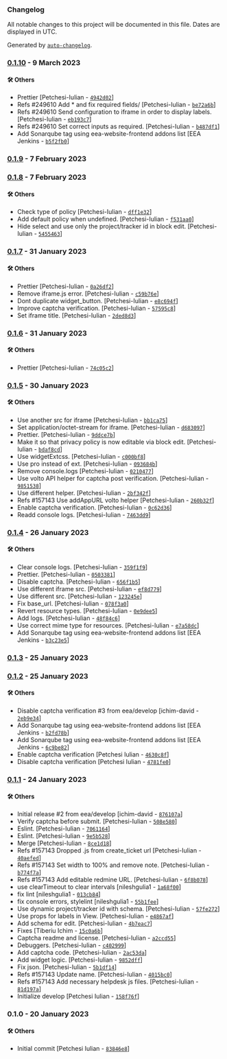### Changelog

All notable changes to this project will be documented in this file. Dates are displayed in UTC.

Generated by [`auto-changelog`](https://github.com/CookPete/auto-changelog).

### [0.1.10](https://github.com/eea/volto-redmine-helpdesk/compare/0.1.9...0.1.10) - 9 March 2023

#### :hammer_and_wrench: Others

- Prettier [Petchesi-Iulian - [`4942d02`](https://github.com/eea/volto-redmine-helpdesk/commit/4942d02bf3276f11eecb325a6c9e8a6e902b665c)]
- Refs #249610 Add * and fix required fields/ [Petchesi-Iulian - [`be72a6b`](https://github.com/eea/volto-redmine-helpdesk/commit/be72a6ba546040242cc2bf4a1db4173ae2f3fb6c)]
- Refs #249610 Send configuration to iframe in order to display labels. [Petchesi-Iulian - [`eb193c7`](https://github.com/eea/volto-redmine-helpdesk/commit/eb193c7769645cfc717c6c840551a022e69637f8)]
- Refs #249610 Set correct inputs as required. [Petchesi-Iulian - [`b487df1`](https://github.com/eea/volto-redmine-helpdesk/commit/b487df1b1edfe5ff69a72d4a0371404958d9ca95)]
- Add Sonarqube tag using eea-website-frontend addons list [EEA Jenkins - [`b5f2fb0`](https://github.com/eea/volto-redmine-helpdesk/commit/b5f2fb00df23c75360c0d54609d7f7c6f3d8cf59)]
### [0.1.9](https://github.com/eea/volto-redmine-helpdesk/compare/0.1.8...0.1.9) - 7 February 2023

### [0.1.8](https://github.com/eea/volto-redmine-helpdesk/compare/0.1.7...0.1.8) - 7 February 2023

#### :hammer_and_wrench: Others

- Check type of policy [Petchesi-Iulian - [`dff1e32`](https://github.com/eea/volto-redmine-helpdesk/commit/dff1e3291293ce66b0e1d8a27a71b6900369001f)]
- Add default policy when undefined. [Petchesi-Iulian - [`f531aa0`](https://github.com/eea/volto-redmine-helpdesk/commit/f531aa070afeabeda8f0bff9bd079e3a56e15ca6)]
- Hide select and use only the project/tracker id in block edit. [Petchesi-Iulian - [`5455463`](https://github.com/eea/volto-redmine-helpdesk/commit/5455463a8395b28c4bcb0b1892ea8be73f34fb63)]
### [0.1.7](https://github.com/eea/volto-redmine-helpdesk/compare/0.1.6...0.1.7) - 31 January 2023

#### :hammer_and_wrench: Others

- Prettier [Petchesi-Iulian - [`0a26df2`](https://github.com/eea/volto-redmine-helpdesk/commit/0a26df20ead1a540327538afaef5a98fcc8d510a)]
- Remove iframe.js error. [Petchesi-Iulian - [`c59b76e`](https://github.com/eea/volto-redmine-helpdesk/commit/c59b76e0e3a1881bc3a4c254ea44e9e8fca0d791)]
- Dont duplicate widget_button. [Petchesi-Iulian - [`e8c694f`](https://github.com/eea/volto-redmine-helpdesk/commit/e8c694f9c0846f005aed929a7a3d80a319e52277)]
- Improve captcha verification. [Petchesi-Iulian - [`57595c8`](https://github.com/eea/volto-redmine-helpdesk/commit/57595c81f1e02c1d3fd8d1d1f06dc28864406f75)]
- Set iframe title. [Petchesi-Iulian - [`2ded8d3`](https://github.com/eea/volto-redmine-helpdesk/commit/2ded8d3a438ea2ec21ba816a6fe3883e70be4b46)]
### [0.1.6](https://github.com/eea/volto-redmine-helpdesk/compare/0.1.5...0.1.6) - 31 January 2023

#### :hammer_and_wrench: Others

- Prettier [Petchesi-Iulian - [`74c05c2`](https://github.com/eea/volto-redmine-helpdesk/commit/74c05c2280b75ff9e8113e6701e077d8a1fc5212)]
### [0.1.5](https://github.com/eea/volto-redmine-helpdesk/compare/0.1.4...0.1.5) - 30 January 2023

#### :hammer_and_wrench: Others

- Use another src for iframe [Petchesi-Iulian - [`bb1ca75`](https://github.com/eea/volto-redmine-helpdesk/commit/bb1ca7538e073b99762d3462760f84c918c5e27f)]
- Set application/octet-stream for iframe. [Petchesi-Iulian - [`d683097`](https://github.com/eea/volto-redmine-helpdesk/commit/d683097035c2777e37a4780d39aa19f5426ccccd)]
- Prettier. [Petchesi-Iulian - [`9ddce7b`](https://github.com/eea/volto-redmine-helpdesk/commit/9ddce7baa116d48aaef2d78049cc8bed37080141)]
- Make it so that privacy policy is now editable via block edit. [Petchesi-Iulian - [`bdaf8cd`](https://github.com/eea/volto-redmine-helpdesk/commit/bdaf8cd1cc58a9886736c2f9a4671114f37b044c)]
- Use widgetExtcss. [Petchesi-Iulian - [`c000bf8`](https://github.com/eea/volto-redmine-helpdesk/commit/c000bf8ffe3d9db60df37f8519558dedba0fd3e1)]
- Use pro instead of ext. [Petchesi-Iulian - [`093684b`](https://github.com/eea/volto-redmine-helpdesk/commit/093684b721b5da12b7781c1f477c2d2e4dcee5bf)]
- Remove console.logs [Petchesi-Iulian - [`0210477`](https://github.com/eea/volto-redmine-helpdesk/commit/02104778f8da183c5c8b53b0dc997d2791df31b6)]
- Use volto API helper for captcha post verification. [Petchesi-Iulian - [`9851538`](https://github.com/eea/volto-redmine-helpdesk/commit/985153864396eb8fa79a04ae4cf80295b1a2d9be)]
- Use different helper. [Petchesi-Iulian - [`2bf342f`](https://github.com/eea/volto-redmine-helpdesk/commit/2bf342f7771b442168053e356c78a3d66c72b7d2)]
- Refs #157143 Use addAppURL volto helper [Petchesi-Iulian - [`260b32f`](https://github.com/eea/volto-redmine-helpdesk/commit/260b32fc4379477a569df2f2214857c686e41157)]
- Enable captcha verification. [Petchesi-Iulian - [`0c62d36`](https://github.com/eea/volto-redmine-helpdesk/commit/0c62d3614b6c944777c6c9ab2fd6748f5aa54ff4)]
- Readd console logs. [Petchesi-Iulian - [`7463dd9`](https://github.com/eea/volto-redmine-helpdesk/commit/7463dd951db06ed118a2b7e4d8274da1cd637c4e)]
### [0.1.4](https://github.com/eea/volto-redmine-helpdesk/compare/0.1.3...0.1.4) - 26 January 2023

#### :hammer_and_wrench: Others

- Clear console logs. [Petchesi-Iulian - [`359f1f9`](https://github.com/eea/volto-redmine-helpdesk/commit/359f1f93fc6061e4419deed0677dc0099fd87ff7)]
- Prettier. [Petchesi-Iulian - [`0503381`](https://github.com/eea/volto-redmine-helpdesk/commit/05033817807a6fd6279430d3e376364f2897d023)]
- Disable captcha. [Petchesi-Iulian - [`656f1b5`](https://github.com/eea/volto-redmine-helpdesk/commit/656f1b5eab9e12706e5971be21a32c5cbed1f9cd)]
- Use different iframe src. [Petchesi-Iulian - [`ef8d779`](https://github.com/eea/volto-redmine-helpdesk/commit/ef8d7790f8a96d4913d65bd4e3abd133eaaa3ad0)]
- Use different src. [Petchesi-Iulian - [`123245e`](https://github.com/eea/volto-redmine-helpdesk/commit/123245edd33dc6d9e627f9cf937e61b46f0257f3)]
- Fix base_url. [Petchesi-Iulian - [`078f3a0`](https://github.com/eea/volto-redmine-helpdesk/commit/078f3a07e7d67ee0e1b4c4ece2953904289142c5)]
- Revert resource types. [Petchesi-Iulian - [`0e9dee5`](https://github.com/eea/volto-redmine-helpdesk/commit/0e9dee5375bd335f38476eb32e7c461e1e6389b6)]
- Add logs. [Petchesi-Iulian - [`48f84c6`](https://github.com/eea/volto-redmine-helpdesk/commit/48f84c6b97be12b21bbd3724fac8ef9dfb70731a)]
- Use correct mime type for resources. [Petchesi-Iulian - [`e7a58dc`](https://github.com/eea/volto-redmine-helpdesk/commit/e7a58dcec45c1cb50fe96dc762d0e9eb75bbf70d)]
- Add Sonarqube tag using eea-website-frontend addons list [EEA Jenkins - [`b3c23e5`](https://github.com/eea/volto-redmine-helpdesk/commit/b3c23e525f637364213ca8d08f8ee9f9ecd586d5)]
### [0.1.3](https://github.com/eea/volto-redmine-helpdesk/compare/0.1.2...0.1.3) - 25 January 2023

### [0.1.2](https://github.com/eea/volto-redmine-helpdesk/compare/0.1.1...0.1.2) - 25 January 2023

#### :hammer_and_wrench: Others

- Disable captcha verification #3 from eea/develop [ichim-david - [`2eb9e34`](https://github.com/eea/volto-redmine-helpdesk/commit/2eb9e3491857adcacb5a6ea0cbb66f3a703b4a24)]
- Add Sonarqube tag using eea-website-frontend addons list [EEA Jenkins - [`b2fd78b`](https://github.com/eea/volto-redmine-helpdesk/commit/b2fd78b039f0e19b45e6cea77e9df13956b1d61b)]
- Add Sonarqube tag using eea-website-frontend addons list [EEA Jenkins - [`6c9be82`](https://github.com/eea/volto-redmine-helpdesk/commit/6c9be8268939c34873c0f15e6ef35357bea7abfe)]
- Enable captcha verification [Petchesi Iulian - [`4630c8f`](https://github.com/eea/volto-redmine-helpdesk/commit/4630c8f1f44bed577138aff0a9cd0235e7bf195c)]
- Disable captcha verification [Petchesi Iulian - [`4781fe0`](https://github.com/eea/volto-redmine-helpdesk/commit/4781fe05816b9ac6d5428e56b21de13c344bfeb2)]
### [0.1.1](https://github.com/eea/volto-redmine-helpdesk/compare/0.1.0...0.1.1) - 24 January 2023

#### :hammer_and_wrench: Others

- Initial release #2 from eea/develop [ichim-david - [`876107a`](https://github.com/eea/volto-redmine-helpdesk/commit/876107a2bce96bb410dea5aa92a3d7847cdf69d6)]
- Verify captcha before submit. [Petchesi-Iulian - [`508e580`](https://github.com/eea/volto-redmine-helpdesk/commit/508e580a611a779af31f1321380923cca5047793)]
- Eslint. [Petchesi-Iulian - [`7061164`](https://github.com/eea/volto-redmine-helpdesk/commit/7061164eff97e587f5219b4222c6be89fc5ed0c6)]
- Eslint. [Petchesi-Iulian - [`9e5b528`](https://github.com/eea/volto-redmine-helpdesk/commit/9e5b528a23a3a416036c67489f99070eafe22f9b)]
- Merge [Petchesi-Iulian - [`8ce1d18`](https://github.com/eea/volto-redmine-helpdesk/commit/8ce1d18b7b8ce5cd57c7e5c900ec8b3f4b0449dd)]
- Refs #157143 Dropped .js from create_ticket url [Petchesi-Iulian - [`40aefed`](https://github.com/eea/volto-redmine-helpdesk/commit/40aefed5acc3a6ac1e9d9c4c92becc618db83d6f)]
- Refs #157143 Set width to 100% and remove note. [Petchesi-Iulian - [`b774f7a`](https://github.com/eea/volto-redmine-helpdesk/commit/b774f7a4b4ed75d04d1b5a69e1503a52ac1f36e9)]
- Refs #157143 Add editable redmine URL. [Petchesi-Iulian - [`6f8b078`](https://github.com/eea/volto-redmine-helpdesk/commit/6f8b0787891050ad352e49350554847805c5d09a)]
- use clearTimeout to clear intervals [nileshgulia1 - [`1a68f00`](https://github.com/eea/volto-redmine-helpdesk/commit/1a68f0088d07d088b0ea3f46d05dfd5d10f5e186)]
- fix lint [nileshgulia1 - [`013cb84`](https://github.com/eea/volto-redmine-helpdesk/commit/013cb84f8be4f75f9f3b61a480135ec9ca5d8072)]
- fix console errors, stylelint [nileshgulia1 - [`55b1fee`](https://github.com/eea/volto-redmine-helpdesk/commit/55b1feecb5e75f12715cc8698a3eff9852c11e6c)]
- Use dynamic project/tracker id with schema. [Petchesi-Iulian - [`57fe272`](https://github.com/eea/volto-redmine-helpdesk/commit/57fe272d3001b0718f377943e5206e0026e459f5)]
- Use props for labels in View. [Petchesi-Iulian - [`e4867af`](https://github.com/eea/volto-redmine-helpdesk/commit/e4867af7d59baaf9f1474b25c82a38a6b3975afd)]
- Add schema for edit. [Petchesi-Iulian - [`4b7eac7`](https://github.com/eea/volto-redmine-helpdesk/commit/4b7eac78908098aeed08fe877d33b2db20c359c1)]
- Fixes [Tiberiu Ichim - [`15c0a6b`](https://github.com/eea/volto-redmine-helpdesk/commit/15c0a6b5912a37831a914433a8861d2c600bef44)]
- Captcha readme and license. [Petchesi-Iulian - [`a2ccd55`](https://github.com/eea/volto-redmine-helpdesk/commit/a2ccd559ebab2248e4653c097e4ee51551ede2ee)]
- Debuggers. [Petchesi-Iulian - [`c402999`](https://github.com/eea/volto-redmine-helpdesk/commit/c40299985383c04b06105cda7fd162dee3916cfa)]
- Add captcha code. [Petchesi-Iulian - [`2ac53da`](https://github.com/eea/volto-redmine-helpdesk/commit/2ac53dada55a113c5aa0e4f8413785f894acf210)]
- Add widget logic. [Petchesi-Iulian - [`9852dff`](https://github.com/eea/volto-redmine-helpdesk/commit/9852dff7a2347bae9730aeb493b6d0102d161dad)]
- Fix json. [Petchesi-Iulian - [`5b1df14`](https://github.com/eea/volto-redmine-helpdesk/commit/5b1df14f692cfd0747c45634e28d6231a67652c7)]
- Refs #157143 Update name. [Petchesi-Iulian - [`4015bc0`](https://github.com/eea/volto-redmine-helpdesk/commit/4015bc0a8d8a5968e1f84dd23e4aa0f360a21786)]
- Refs #157143 Add necessary helpdesk js files. [Petchesi-Iulian - [`81d197a`](https://github.com/eea/volto-redmine-helpdesk/commit/81d197adfb6216e833bf1b13b9b70b63facbb514)]
- Initialize develop [Petchesi Iulian - [`158f76f`](https://github.com/eea/volto-redmine-helpdesk/commit/158f76fd231964743f009550b150171aac7dac83)]
### 0.1.0 - 20 January 2023

#### :hammer_and_wrench: Others

- Initial commit [Petchesi Iulian - [`83846e8`](https://github.com/eea/volto-redmine-helpdesk/commit/83846e8c50208c9fa406c58a0cd3e0e7f47cd64f)]
